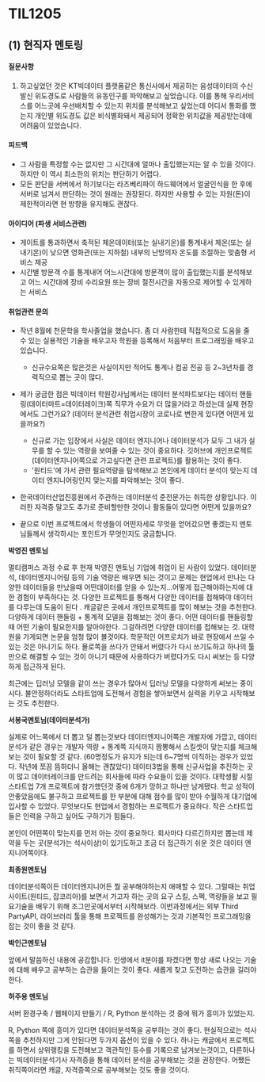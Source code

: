 # TIL1205

## (1) 현직자 멘토링

#### 질문사항

1. 하고싶었던 것은 KT빅데이터 플랫폼같은 통신사에서 제공하는 음성데이터의 수신발신 위도경도로 사람들의 유동인구를 파악해보고 싶었습니다. 이를 통해 우리서비스를 어느곳에 우선배치할 수 있는지 위치를 분석해보고 싶었는데 어디서 통화를 했는지 개인별 위도경도 값은 비식별화돼서 제공되어 정확한 위치값을 제공받는데에 어려움이 있었습니다.



#### 피드백

- 그 사람을 특정할 수는 없지만 그 시간대에 얼마나 출입했는지는 알 수 있을 것이다. 하지만 이 역시 최소한의 위치는 판단하기 어렵다.
- 모든 판단을 서버에서 하기보다는 라즈베리파이 하드웨어에서 얼굴인식을 한 후에 서버로 넘겨서 판단하는 것이 원래는 권장된다. 하지만 사용할 수 있는 자원(돈)이 제한적이라면 현 방향을 유지해도 괜찮다.



#### 아이디어 (파생 서비스관련)

- 게이트를 통과하면서 축적된 체온데이터(또는 실내기온)를 통계내서 체온(또는 실내기온)이 낮으면 영화관(또는 지하철) 내부의 난방의자 온도를 조절하는 맞춤형 서비스 제공
- 시간별 방문객 수를 통계내어 어느시간대에 방문객이 많이 출입했는지를 분석해보고 어느 시간대에 장비 수리요원 또는 장비 절전시간을 자동으로 제어할 수 있게하는 서비스



#### 취업관련 문의

- 작년 8월에 천문학을 학사졸업을 했습니다. 좀 더 사람한테 직접적으로 도움을 줄 수 있는 실용적인 기술을 배우고자 학원을 등록해서 처음부터 프로그래밍을 배우고 있습니다.
  - 신규수요쪽은 많은것은 사실이지만 적어도 통계나 컴공 전공 등 2~3년차를 경력직으로 뽑는 곳이 많다.
- 제가 궁금한 점은 빅데이터 학원강사님께서는 데이터 분석파트보다는 데이터 핸들링(데이터마트=데이터레이크)쪽 직무가 수요가 더 많을거라고 하셨는데 실제 현장에서도 그런가요? (데이터 분석관련 취업시장이 코로나로 변한게 있다면 어떤게 있을까요?)
  - 신규로 가는 입장에서 사실은 데이터 엔지니어나 데이터분석가 모두 그 내가 실무를 할 수 있는 역량을 보여줄 수 있는 것이 중요하다. 깃허브에 개인프로젝트(데이터엔지니어쪽으로 가고싶다면 관련 프로젝트)를 활용하는 것이 좋다.
  - '원티드'에 가서 관련 필요역량을 탐색해보고 본인에게 데이터 분석이 맞는지 데이터 엔지니어링인지 맞는지를 파악해보는 것이 좋다.
- 한국데이터산업진흥원에서 주관하는 데이터분석 준전문가는 취득한 상황입니다. 이러한 자격증 말고도 추가로 준비할만한 것이나 활동들이 있다면 어떤게 있을까요?

- 끝으로 이번 프로젝트에서 학생들이 어떤자세로 무엇을 얻어갔으면 좋겠는지 멘토님들께서 생각하시는 포인트가 무엇인지도 궁금합니다.



**박영진 멘토님**

멀티캠퍼스 과정 수료 후 현재 박영진 멘토님 기업에 취업이 된 사람이 있었다. 데이터분석, 데이터엔지니어링 등의 기술 역량은 배우면 되는 것이고 문제는 현업에서 만나는 다양한 데이터들을 만났을때 어떤데이터를 얻을 수 있는지...어떻게 접근해야하는지에 대한 경험이 부족하다는 것. 다양한 프로젝트를 통해서 다양한 데이터를 접해봐야 데이터를 다루는데 도움이 된다 . 캐글같은 곳에서 개인프로젝트를 많이 해보는 것을 추천한다. 다양하게 데이터 핸들링 + 통계적 모델을 접해보는 것이 좋다. 어떤 데이터를 핸들링할 때 어떤 기술이 필요한지를 알아야한다. 그걸하려면 다양한 데이터를 접해보는 것. 대학원을 가게되면 논문을 엄청 많이 볼것이다. 학문적인 어프로치가 바로 현장에서 쓰일 수 있는 것은 아니기도 하다. 욜로쪽을 쓰다가 안돼서 버렸다가 다시 쓰기도하고 하나의 툴만으로 해결할 수 있는 것이 아니기 때문에 사용하다가 버렸다가도 다시 써보는 등 다양하게 접근하게 된다.

최근에는 딥러닝 모델을 같이 쓰는 경우가 많아서 딥러닝 모델을 다양하게 써보는 중이시다. 불안정하더라도 스타트업에 도전해서 경험을 쌓아보면서 실력을 키우고 시작해보는 것도 추천한다.



**서봉국멘토님(데이터분석가)** 

실제로 어느쪽에서 더 뽑고 덜 뽑는것보다 데이터엔지니어쪽은 개발자에 가깝고, 데이터 분석가 같은 경우는 개발자 역량 + 통계쪽 지식까지 짬뽕해서 스킬셋이 맞는지를 체크해보는 것이 필요할 것 같다. (60명정도가 유지가 되는데 6~7명씩 이직하는 경우가 있었다. 작년에 쪼끔 뜸하더니 올해는 괜찮았다) 데이터3법을 통해 신규사업을 추진하는 곳이 많고 데이터레이크를 만드려는 회사들에 따라 수요들이 있을 것이다. 대학생활 시절 스타트업 7개 프로젝트에 참가했던것 중에 6개가 망하고 하나만 남게됐다. 학교 성적이 안좋았음에도 불구하고 프로젝트를 한 부분에 대해 점수를 많이 받아 수월하게 대기업에 입사할 수 있었다. 무엇보다도 현업에서 경험하는 프로젝트가 중요하다. 작은 스타트업들은 인력을 구하고 싶어도 구하기가 힘들다.



본인이 어떤쪽이 맞는지를 먼저 아는 것이 중요하다. 회사마다 다르긴하지만 뽑는데 제약을 두는 곳(분석가는 석사이상)이 있기도하고 조금 더 접근하기 쉬운 것은 데이터 엔지니어쪽이다.



**최종원멘토님** 

데이터분석쪽이든 데이터엔지니어든 뭘 공부해야하는지 애매할 수 있다. 그럴때는 취업사이트(원티드, 잡코리아)를 보면서 가고자 하는 곳의 요구 스킬, 스펙, 역량들을 보고 필요기술을 배우기 위해 조그만곳에서부터 시작해보라. 이번과정에서는 외부 Third PartyAPI,  라이브러리 툴을 통해 프로젝트를 완성해가는 것과 기본적인 프로그래밍을 잡는 것이 좋을 것 같다.



**박인근멘토님** 

앞에서 말씀하신 내용에 공감합니다. 인생에서 it분야를 파겠다면 항상 새로 나오는 기술에 대해 배우고 공부하는 습관을 들이는 것이 좋다. 새롭게 찾고 도전하는 습관을 길러야한다.



**허주용 멘토님**

서버 환경구축 / 웹페이지 만들기 / R, Python 분석하는 것 중에 뭐가 흥미가 있었는지.

R, Python 쪽에 흥미가 있다면 데이터분석쪽을 공부하는 것이 좋다. 현실적으로는 석사쪽을 추천하지만 그게 안된다면 두가지 옵션이 있을 수 있다. 하나는 캐글에서 프로젝트를 하면서 상위랭킹을 도전해보고 객관적인 등수를 기록으로 남겨보는것이고, 다른하나는 빅데이터분석기사 자격증을 통해 데이터 분석을 공부해보는 것을 권장한다. 어쨌든 취직쪽이라면 캐글, 자격증쪽으로 공부해보는 것도 좋을 것이다. 